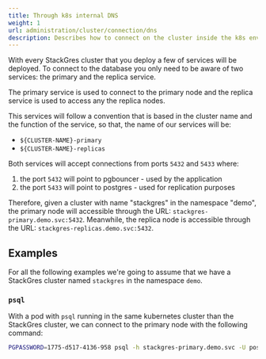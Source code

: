 ```yaml
---
title: Through k8s internal DNS
weight: 1
url: administration/cluster/connection/dns
description: Describes how to connect on the cluster inside the k8s environment.
---
```


With every StackGres cluster that you deploy a few of services will be deployed.  To connect to the database you only need to be aware of two services: the primary and the replica service. 

The primary service is used to connect to the primary node and the replica service is used to access any the replica nodes. 

This services will follow a convention that is based in the cluster name and the function of the service, so that, the name of our services will be:
 
 - `${CLUSTER-NAME}-primary`
 - `${CLUSTER-NAME}-replicas`

Both services will accept connections from ports `5432` and `5433` where:

1. the port `5432` will point to pgbouncer - used by the application
1. the port `5433` will point to postgres - used for replication purposes

Therefore, given a cluster with name "stackgres" in the namespace "demo", the primary node will accessible through 
 the URL: `stackgres-primary.demo.svc:5432`.  Meanwhile, the replica node is accessible through the URL: `stackgres-replicas.demo.svc:5432`.

## Examples

For all the following examples we're going to assume that we have a StackGres cluster named `stackgres` in the namespace `demo`.

### `psql`

With a pod with `psql` running in the same kubernetes cluster than the StackGres cluster, we can connect to the primary node with the following command: 

``` sh
PGPASSWORD=1775-d517-4136-958 psql -h stackgres-primary.demo.svc -U postgres
```
